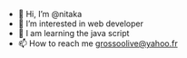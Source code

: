 - 👋 Hi, I’m @nitaka
- 👀 I’m interested in web developer
- 🌱 I am learning the java script
- 📫 How to reach me grossoolive@yahoo.fr

<!---
nitaka/nitaka is a ✨ special ✨ repository because its `README.md` (this file) appears on your GitHub profile.
You can click the Preview link to take a look at your changes.
--->
